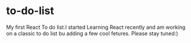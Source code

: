 # to-do-list
My first React To do list.I started Learning React recently and am working on a classic to do list bu adding a few cool fetures. 
Please stay tuned:)
